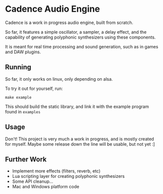 # Cadence Audio Engine
Cadence is a work in progress audio engine, built from scratch.

So far, it features a simple oscillator, a sampler, a delay effect, and the capability of generating polyphonic synthesizers using these components.

It is meant for real time processing and sound generation, such as in games and DAW plugins.

## Running
So far, it only works on linux, only depending on alsa.

To try it out for yourself, run:

    make example

This should build the static library, and link it with the example program found in ```examples```

## Usage
Don't! This project is very much a work in progress, and is mostly created for myself. Maybe some release down the line will be usable, but not yet :]

## Further Work
 - Implement more effects (filters, reverb, etc)
 - Lua scripting layer for creating polyphonic synthesizers
 - Some API cleanup...
 - Mac and Windows platform code
